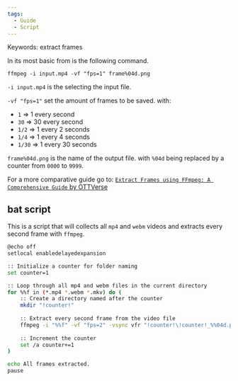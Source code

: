 ```yaml
---
tags:
  - Guide
  - Script
---
```


Keywords: extract frames

In its most basic from is the following command.

```shell
ffmpeg -i input.mp4 -vf "fps=1" frame%04d.png
```

`-i input.mp4` is the selecting the input file.

`-vf "fps=1"` set the amount of frames to be saved. with:

- `1` => 1 every second
- `30` => 30 every second
- `1/2` => 1 every 2 seconds
- `1/4` => 1 every 4 seconds
- `1/30` => 1 every 30 seconds

`frame%04d.png` is the name of the output file. with `%04d` being replaced by a counter from `0000` to `9999`.

For a more comparative guide go to: [`Extract Frames using FFmpeg: A Comprehensive Guide` by  OTTVerse](https://ottverse.com/extract-frames-using-ffmpeg-a-comprehensive-guide/https://ottverse.com/extract-frames-using-ffmpeg-a-comprehensive-guide/)

## bat script

This is a script that will collects all `mp4` and `webm` videos and extracts every second frame with `ffmpeg`.

```bash
@echo off
setlocal enabledelayedexpansion

:: Initialize a counter for folder naming
set counter=1

:: Loop through all mp4 and webm files in the current directory
for %%f in (*.mp4 *.webm *.mkv) do (
    :: Create a directory named after the counter
    mkdir "!counter!"
    
    :: Extract every second frame from the video file
    ffmpeg -i "%%f" -vf "fps=2" -vsync vfr "!counter!\!counter!_%%04d.png"
    
    :: Increment the counter
    set /a counter+=1
)

echo All frames extracted.
pause
```
